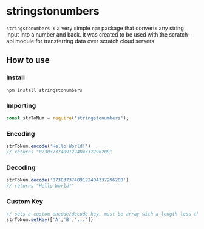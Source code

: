 # stringstonumbers

`stringstonumbers` is a very simple `npm` package that converts any string input into a number and back. It was created to be used with the scratch-api module for transferring data over scratch cloud servers.

## How to use

### Install

`npm install stringstonumbers`

### Importing

```javascript
const strToNum = require('stringstonumbers');
```

### Encoding

```javascript
strToNum.encode('Hello World!')
// returns "07303737409122404337296200"
```

### Decoding

```javascript
strToNum.decode('07303737409122404337296200')
// returns "Hello World!"
```

### Custom Key

```javascript
// sets a custom encode/decode key. must be array with a length less than 100.
strToNum.setKey(['A','B','...'])
```

